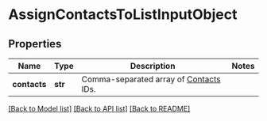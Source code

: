 # AssignContactsToListInputObject

## Properties
Name | Type | Description | Notes
------------ | ------------- | ------------- | -------------
**contacts** | **str** | Comma-separated array of [Contacts](http://docs.textmagictesting.com/#tag/Contacts) IDs. | 

[[Back to Model list]](../README.md#documentation-for-models) [[Back to API list]](../README.md#documentation-for-api-endpoints) [[Back to README]](../README.md)


